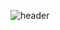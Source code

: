 ![header](https://capsule-render.vercel.app/api?type=transparent&color=_hexcode&height=200&section=header&text=ゆうじょう&%20&render&desc=안녕하세요&100capsule%500renderfontSize=90)
